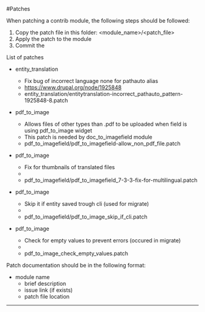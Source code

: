 #Patches

When patching a contrib module, the following steps should be followed:
1. Copy the patch file in this folder: <module_name>/<patch_file>
2. Apply the patch to the module
3. Commit the

List of patches

* entity_translation
  * Fix bug of incorrect language none for pathauto alias
  * https://www.drupal.org/node/1925848
  * entity_translation/entitytranslation-incorrect_pathauto_pattern-1925848-8.patch

* pdf_to_image
	* Allows files of other types than .pdf to be uploaded when field is using pdf_to_image widget
	* 	This patch is needed by doc_to_imagefield module
	* pdf_to_imagefield/pdf_to_imagefield-allow_non_pdf_file.patch

* pdf_to_image
	* Fix for thumbnails of translated files
	*
	* pdf_to_imagefield/pdf_to_imagefield_7-3-3-fix-for-multilingual.patch

* pdf_to_image
	* Skip it if entity saved trough cli (used for migrate)
	*
	* pdf_to_imagefield/pdf_to_image_skip_if_cli.patch

* pdf_to_image
	* Check for empty values to prevent errors (occured in migrate)
	*
	* pdf_to_image_check_empty_values.patch



Patch documentation should be in the following format:

* module name
  * brief description
  * issue link (if exists)
  * patch file location
---
